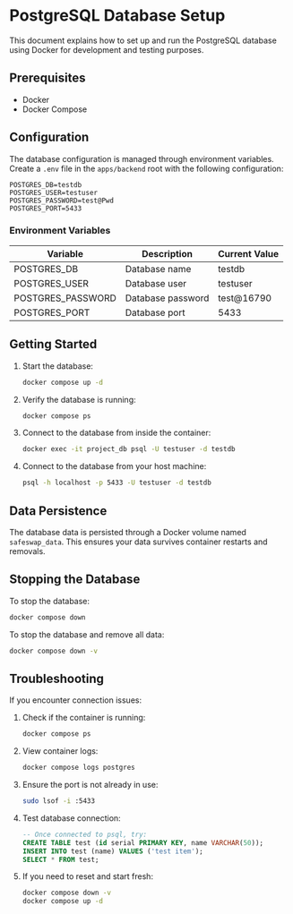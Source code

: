# PostgreSQL Database Setup

This document explains how to set up and run the PostgreSQL database using Docker for development and testing purposes.

## Prerequisites

- Docker
- Docker Compose

## Configuration

The database configuration is managed through environment variables. Create a `.env` file in the `apps/backend` root with the following configuration:

```
POSTGRES_DB=testdb
POSTGRES_USER=testuser
POSTGRES_PASSWORD=test@Pwd
POSTGRES_PORT=5433
```

### Environment Variables

| Variable          | Description       | Current Value |
| ----------------- | ----------------- | ------------- |
| POSTGRES_DB       | Database name     | testdb        |
| POSTGRES_USER     | Database user     | testuser      |
| POSTGRES_PASSWORD | Database password | test@16790    |
| POSTGRES_PORT     | Database port     | 5433          |

## Getting Started

1. Start the database:

   ```bash
   docker compose up -d
   ```

2. Verify the database is running:

   ```bash
   docker compose ps
   ```

3. Connect to the database from inside the container:

   ```bash
   docker exec -it project_db psql -U testuser -d testdb
   ```

4. Connect to the database from your host machine:
   ```bash
   psql -h localhost -p 5433 -U testuser -d testdb
   ```

## Data Persistence

The database data is persisted through a Docker volume named `safeswap_data`. This ensures your data survives container restarts and removals.

## Stopping the Database

To stop the database:

```bash
docker compose down
```

To stop the database and remove all data:

```bash
docker compose down -v
```

## Troubleshooting

If you encounter connection issues:

1. Check if the container is running:

   ```bash
   docker compose ps
   ```

2. View container logs:

   ```bash
   docker compose logs postgres
   ```

3. Ensure the port is not already in use:

   ```bash
   sudo lsof -i :5433
   ```

4. Test database connection:

   ```sql
   -- Once connected to psql, try:
   CREATE TABLE test (id serial PRIMARY KEY, name VARCHAR(50));
   INSERT INTO test (name) VALUES ('test item');
   SELECT * FROM test;
   ```

5. If you need to reset and start fresh:
   ```bash
   docker compose down -v
   docker compose up -d
   ```
